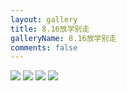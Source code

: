 ```yaml
---
layout: gallery
title: 8.16放学别走
galleryName: 8.16放学别走
comments: false
---
```


<style>
#l_main {
  max-width: calc(100% - 1 * 240px);
  padding-left: 0px;
  float: left;
  -webkit-box-ordinal-group: 2;
  -moz-box-ordinal-group: 2;
  -ms-flex-order: 2;
  -webkit-order: 2;
  order: 2;
}
#l_main.no_sidebar {
    width: 100%;
    padding-right: 0;
    margin: auto;
}
#bottom {
  display: none;
}
#post-body p {
  display:flex;
  flex-wrap: wrap;
}
#post-body p img {
  width: 48%;
  margin: 5px;
}
</style>

![](https://gcore.jsdelivr.net/gh/txw1314/blog-img@main/晚晚晚儿呀/2022/8.16放学别走/202210062115624.jpg)
![](https://gcore.jsdelivr.net/gh/txw1314/blog-img@main/晚晚晚儿呀/2022/8.16放学别走/202210062115623.jpg)
![](https://gcore.jsdelivr.net/gh/txw1314/blog-img@main/晚晚晚儿呀/2022/8.16放学别走/202210062115622.jpg)
![](https://gcore.jsdelivr.net/gh/txw1314/blog-img@main/晚晚晚儿呀/2022/8.16放学别走/202210062115621.jpg)
